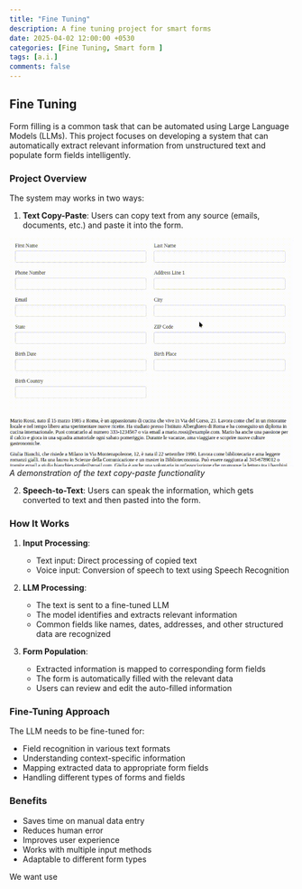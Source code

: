 ```yaml
---
title: "Fine Tuning"
description: A fine tuning project for smart forms
date: 2025-04-02 12:00:00 +0530
categories: [Fine Tuning, Smart form ]
tags: [a.i.]
comments: false
---
```


## Fine Tuning

Form filling is a common task that can be automated using Large Language Models (LLMs). This project focuses on developing a system that can automatically extract relevant information from unstructured text and populate form fields intelligently.

### Project Overview


The system may works in two ways:
1. **Text Copy-Paste**: Users can copy text from any source (emails, documents, etc.) and paste it into the form.

![Text Copy-Paste Demo](/assets/images/smartform.gif)
_A demonstration of the text copy-paste functionality_





2. **Speech-to-Text**: Users can speak the information, which gets converted to text and then pasted into the form.

### How It Works

1. **Input Processing**:
   - Text input: Direct processing of copied text
   - Voice input: Conversion of speech to text using Speech Recognition

2. **LLM Processing**:
   - The text is sent to a fine-tuned LLM
   - The model identifies and extracts relevant information
   - Common fields like names, dates, addresses, and other structured data are recognized

3. **Form Population**:
   - Extracted information is mapped to corresponding form fields
   - The form is automatically filled with the relevant data
   - Users can review and edit the auto-filled information

### Fine-Tuning Approach

The LLM needs to be fine-tuned for:
- Field recognition in various text formats
- Understanding context-specific information
- Mapping extracted data to appropriate form fields
- Handling different types of forms and fields

### Benefits

- Saves time on manual data entry
- Reduces human error
- Improves user experience
- Works with multiple input methods
- Adaptable to different form types

We want use 